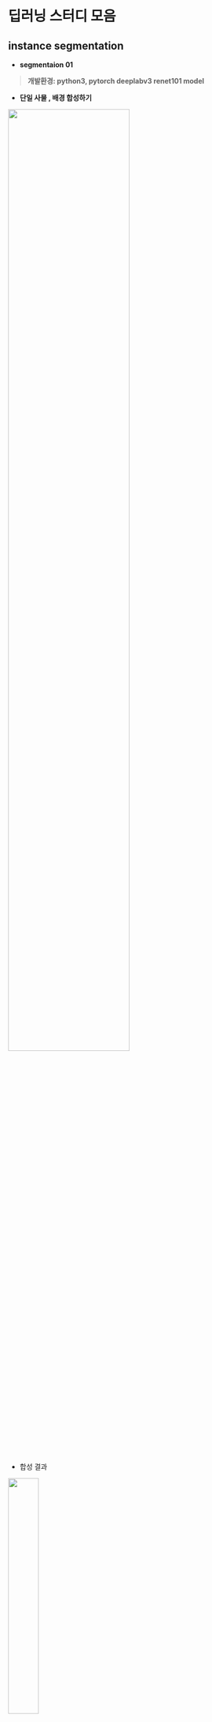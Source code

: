 # 딥러닝 스터디 모음  

## instance segmentation    
- __segmentaion 01__  
> __개발환경: python3, pytorch deeplabv3 renet101 model__        
  - __단일 사물 , 배경 합성하기__              
  <img src="https://user-images.githubusercontent.com/57060127/94826863-b969bf80-0442-11eb-9ea0-60daccf8a4b9.JPG" width="70%">  

  - 합성 결과   
  <img src="https://user-images.githubusercontent.com/57060127/94826865-ba025600-0442-11eb-8a15-3e739a1631c4.JPG" width="35%">
<br>  
<br>

- __segmentaion 02__   
> __개발환경: python3, MaskRCNN__   
  - __여러 사물, 배경 합성하기__    
  <img src="https://user-images.githubusercontent.com/57060127/94830388-7c9fc780-0446-11eb-850c-2aa9eacec683.JPG" width="50%">  
  <br>
  
   
   다중 사물 라벨링   
  <img src="https://user-images.githubusercontent.com/57060127/94830539-a22cd100-0446-11eb-9abe-3d66fdfed6ba.JPG" width="50%">  
   <br>
   
   
   
  - 원본에서 특정사물만 모자이크하기  
  <img src="https://user-images.githubusercontent.com/57060127/94830648-c12b6300-0446-11eb-95cc-7a76e429cea7.JPG" width="50%">  
   <br>
   <br>

#### 응용 app: [어플 연동](https://github.com/Jimin980921/darame)

----------------------------------------------------------------
## objection_detection  
> __개발환경: python3, tensorflow-Object Detection API__   
<img src="https://user-images.githubusercontent.com/57060127/95289524-dddff480-08a5-11eb-9905-0279594d3e09.JPG" width=30%>  
<br>
<br>


---------------------------------------------
## Gan (Generative Adversarial Network)  
<img src="https://user-images.githubusercontent.com/57060127/90776546-2f074980-e335-11ea-8c4e-f385f449f096.JPG" width=50%>  

__생성자(Generator)__, __판별자(Discriminator)__ 의 경쟁을 통해 더 나은 모델을 생성    

- [Gan_study](https://github.com/Jimin980921/DeepLearning_study/blob/master/Gan_study.ipynb)= https://ieeexplore.ieee.org/stamp/stamp.jsp?tp=&arnumber=8935337 논문요약  
- [Gan_Mnist](https://github.com/Jimin980921/DeepLearning_study/blob/master/Gan_Mnist.ipynb)= Mnist 데이터를 가지고, noise(난수 생성방법)로 가짜이미지 생성, discriminator로 이미지 식별 예제  
<br>
<br>
<br>
<br>

